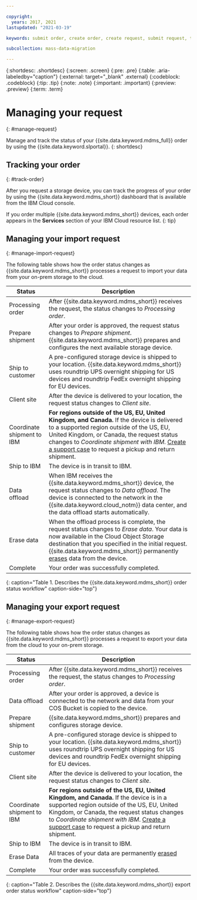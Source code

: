 ```yaml
---

copyright:
  years: 2017, 2021
lastupdated: "2021-03-19"

keywords: submit order, create order, create request, submit request, track order, track request

subcollection: mass-data-migration

---
```


{:shortdesc: .shortdesc}
{:screen: .screen}
{:pre: .pre}
{:table: .aria-labeledby="caption"}
{:external: target="_blank" .external}
{:codeblock: .codeblock}
{:tip: .tip}
{:note: .note}
{:important: .important}
{:preview: .preview}
{:term: .term}

# Managing your request
{: #manage-request}

Manage and track the status of your {{site.data.keyword.mdms_full}} order by using the {{site.data.keyword.slportal}}.
{: shortdesc}


## Tracking your order 
{: #track-order}

After you request a storage device, you can track the progress of your order by using the {{site.data.keyword.mdms_short}} dashboard that is available from the IBM Cloud console.

If you order multiple {{site.data.keyword.mdms_short}} devices, each order appears in the **Services** section of your IBM Cloud resource list.
{: tip}

## Managing your import request 
{: #manage-import-request}

The following table shows how the order status changes as {{site.data.keyword.mdms_short}} processes a request to import your data from your on-prem storage to the cloud.

| Status | Description |
| --- | --- |
| Processing order | After {{site.data.keyword.mdms_short}} receives the request, the status changes to _Processing order_. |
| Prepare shipment | After your order is approved, the request status changes to _Prepare shipment_. {{site.data.keyword.mdms_short}} prepares and configures the next available storage device.  |
| Ship to customer | A pre-configured storage device is shipped to your location. {{site.data.keyword.mdms_short}} uses roundtrip UPS overnight shipping for US devices and roundtrip FedEx overnight shipping for EU devices.|
| Client site | After the device is delivered to your location, the request status changes to _Client site_. |
| Coordinate shipment to IBM | **For regions outside of the US, EU, United Kingdom, and Canada.** If the device is delivered to a supported region outside of the US, EU, United Kingdom, or Canada, the request status changes to _Coordinate shipment with IBM_. [Create a support case](/docs/mass-data-migration?topic=mass-data-migration-return-device#return-device-from-other-regions) to request a pickup and return shipment. |
| Ship to IBM | The device is in transit to IBM. |
| Data offload | When IBM receives the {{site.data.keyword.mdms_short}} device, the request status changes to _Data offload_. The device is connected to the network in the {{site.data.keyword.cloud_notm}} data center, and the data offload starts automatically.  |
| Erase data | When the offload process is complete, the request status changes to _Erase data_. Your data is now available in the Cloud Object Storage destination that you specified in the initial request. {{site.data.keyword.mdms_short}} permanently [erases](/docs/mass-data-migration?topic=mass-data-migration-data-security#security-deletion) data from the device. |
| Complete | Your order was successfully completed. |
{: caption="Table 1. Describes the {{site.data.keyword.mdms_short}} order status workflow" caption-side="top"}

## Managing your export request 
{: #manage-export-request}

The following table shows how the order status changes as {{site.data.keyword.mdms_short}} processes a request to export your data from the cloud to your on-prem storage.

| Status | Description |
| --- | --- |
| Processing order | After {{site.data.keyword.mdms_short}} receives the request, the status changes to _Processing order_. |
| Data offload | After your order is approved, a device is connected to the network and data from your COS Bucket is copied to the device. |
| Prepare shipment | {{site.data.keyword.mdms_short}} prepares and configures storage device. |
| Ship to customer | A pre-configured storage device is shipped to your location. {{site.data.keyword.mdms_short}} uses roundtrip UPS overnight shipping for US devices and roundtrip FedEx overnight shipping for EU devices.|
| Client site | After the device is delivered to your location, the request status changes to _Client site_. |
| Coordinate shipment to IBM | **For regions outside of the US, EU, United Kingdom, and Canada.** If the device is in a supported region outside of the US, EU, United Kingdom, or Canada, the request status changes to _Coordinate shipment with IBM_. [Create a support case](/docs/mass-data-migration?topic=mass-data-migration-return-device#return-device-from-other-regions) to request a pickup and return shipment. |
| Ship to IBM | The device is in transit to IBM. |
| Erase Data | All traces of your data are permanently [erased](/docs/mass-data-migration?topic=mass-data-migration-data-security#security-deletion) from the device. |
| Complete | Your order was successfully completed. |
{: caption="Table 2. Describes the {{site.data.keyword.mdms_short}} export order status workflow" caption-side="top"}
